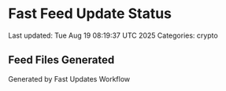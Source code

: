 # Fast Feed Update Status
Last updated: Tue Aug 19 08:19:37 UTC 2025
Categories: crypto

## Feed Files Generated

Generated by Fast Updates Workflow

